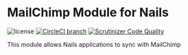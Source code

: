 # MailChimp Module for Nails

![license](https://img.shields.io/badge/license-MIT-green.svg)
[![CircleCI branch](https://img.shields.io/circleci/project/github/nails/module-mailchimp.svg)](https://circleci.com/gh/nails/module-mailchimp)
[![Scrutinizer Code Quality](https://scrutinizer-ci.com/g/nails/module-mailchimp/badges/quality-score.png)](https://scrutinizer-ci.com/g/nails/module-mailchimp)

This module allows Nails applications to sync with MailChimp
